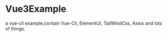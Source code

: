 # Vue3Example
 a vue-cli example,contain Vue-Cli, ElementUI, TailWindCss, Axios and lots of things.
